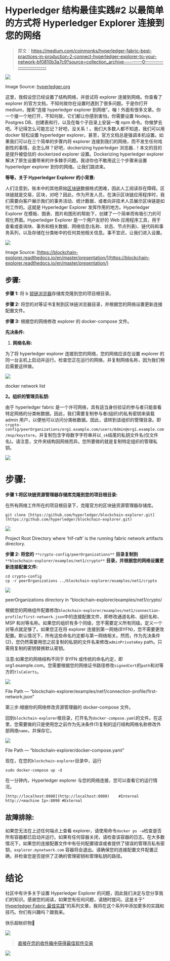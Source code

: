 # Hyperledger 结构最佳实践#2 以最简单的方式将 Hyperledger Explorer 连接到您的网络

> 原文：<https://medium.com/coinmonks/hyperledger-fabric-best-practices-in-production-2-connect-hyperledger-explorer-to-your-network-bf0810b3a7c9?source=collection_archive---------0----------------------->

![](img/334ffb6c096bd2dadadcfa37f86ee47c.png)

Image Source: [hyperledger.org](https://www.hyperledger.org/)

这里，我假设您已经设置了结构网络，并尝试将 explorer 连接到网络。你查看了 explorer 的官方文档，不知何故你在设置时遇到了很多问题。于是你打开 medium，搜索“连接 hyperledger explorer 到网络”。嘣！外面有很多文章。你一个接一个地打开，不知何故，它们都让你感到害怕，你需要设置 Nodejs、Postgres DB、创建表和行，以及在每个子目录上安装一堆 npm 命令。你做梦去吧。不记得怎么可能忘记？好吧，没关系！。我们大多数人都不知道，我们可以用 docker 轻松设置 hyperledger explorer。甚至，官方文档总是强调本机设置。如果我们可以在三个简单的步骤内将 explorer 连接到我们的网络，而不发生任何戏剧性的事情，会怎么样？好吧，dockerizing hyperledger 浏览器..！本文的目的是提升被低估的 dockerized explorer 设置。Dockerizing hyperledger explorer 解决了原生设置带来的许多棘手问题。我谅你也不敢用这三个步骤来设置 hyperledger explorer 到你的网络。让我们跳进来。

**等等，关于 Hyperledger Explorer 的小背景:**

人们注意到，账本中的其他原始[区块链](https://blog.coincodecap.com/what-is-blockchain-a-simple-guide-for-dummies/)数据格式困难，因此人工阅读存在障碍。区块链就是交易，区块，对吧？因此，作为开发人员，在演示区块链应用程序时，我们需要向客户展示我们的事务活动、统计数据，或者向非技术人员展示区块链是如何工作的。这就是 Hyperledger Explorer 发挥作用的地方。Hyperledger Explorer 在模板、图表、图片和图形的帮助下，创建了一个简单而有吸引力的可视化界面。Hyperledger Explorer 是一个用户友好的 Web 应用程序工具，用于查看或查询块、事务和相关数据、网络信息(名称、状态、节点列表)、链代码和事务系列，以及存储在分类帐中的任何其他相关信息。事不宜迟，让我们进入设置。

![](img/b6b81cd87304cd5a2d6243ea91c08c60.png)

Image Source: [https://blockchain-explorer.readthedocs.io/en/master/presentation/](https://blockchain-explorer.readthedocs.io/en/master/presentation/)

## 步骤:

**步骤 1:** 将 b [锁链浏览器](https://github.com/hyperledger/blockchain-explorer)存储库克隆到您的项目根目录。

**步骤 2:** 将您的对等证书复制到区块链浏览器目录，并根据您的网络设置更新连接配置文件。

**步骤 3:** 根据您的网络修改 explorer 的 docker-compose 文件。

**先决条件:**

1.  **网络名称:**

为了将 hyperledger explorer 连接到您的网络，您的网络应该在设置 explorer 的同一台主机上启动并运行。检查您正在运行的网络，并复制网络名称，因为我们稍后需要这样做。

![](img/c9a539fa26caca2bc55d90bcf4a53fe1.png)

docker network list

**2。组织的管理员私钥:**

由于 hyperledger fabric 是一个许可网络，具有适当身份验证的参与者只能查看特定网络的分类帐数据。因此，我们需要复制参与者(组织)的私有密钥来装载 admin 用户，以便他可以访问分类帐数据。因此，请转到该组织的管理目录。即`crypto-config/peerOrganizations/org1.example.com/users/Admin@org1.example.com/msp/keystore`，并复制包含字母数字字符串并以`_sk`结尾的私钥文件名(仅文件名)。请注意，文件夹结构因网络而异。您所要做的就是复制特定组织的管理私钥。

![](img/761c3d119b96301baac71c0c6fc73164.png)

# 步骤:

**步骤 1:将区块链资源管理器存储库克隆到您的项目根目录:**

在所有网络工件所在的项目根目录下，克隆官方的区块链资源管理器存储库。

```
git clone [https://github.com/hyperledger/blockchain-explorer.git](https://github.com/hyperledger/blockchain-explorer.git)
```

![](img/eda93b4c4ea84de4acaae52028d1afdc.png)

Project Root Directory where ‘hlf-raft’ is the running fabric network artifacts directory.

**步骤 2:** **将您的** `**crypto-config/peerOrganizations**` **目录复制到** `**blockchain-explorer/examples/net1/crypto**` **目录，并根据您的网络设置更新连接配置文件:**

```
cd crypto-config
cp -r peerOrganizations ../blockchain-explorer/examples/net1/crypto
```

![](img/188e4009d087e5bef84d3b5f82c98ec4.png)

peerOrganizations directory in “blockchain-explorer/examples/net1/crypto/

根据您的网络组件配置修改`blockchain-explorer/examples/net1/connection-profile/first-network.json`中的连接配置文件，即修改通道名称、组织名称、MSP 和对等名称。如果您的组织有多个同级，您不需要定义所有同级。定义一个对等点就足够了。如果您正在将 explorer 连接到第一网络(BYFN)，您不需要更改配置。默认情况下，所有这些命名约定都与第一网络相关。然而，作为先决条件(2)，您仍然需要用您之前复制的私钥的文件名来修改`adminPrivateKey` path。只需用复制的密钥替换默认密钥。

注意:如果您的网络结构不同于 BYFN 或传统的命名约定，即 org1.example.com。您需要根据您的网络证书路径修改`signedCert`的`path`和对等方的`tlsCaCerts`。

![](img/e04364ae28b3435bd79d0fc13cdda4a7.png)

File Path — “blockchain-explorer/examples/net1/connection-profile/first-network.json”

第三步:根据你的网络修改资源管理器的 docker-compose 文件。

回到`blockchain-explorer`根目录，打开名为`docker-compose.yaml`的文件。在这里，您需要做的只是使用您之前作为先决条件(1)复制的运行结构网络名称修改外部网络`name`，并保存它。

![](img/895a2b0a1703f1266c5d754186b239e9.png)

File Path — “blockchain-explorer/docker-compose.yaml”

现在，在您的`blockchain-explorer`目录中，运行

```
sudo docker-compose up -d
```

在一分钟内，Hyperledger explorer 与您的网络连接，您可以查看它的运行情况。

```
[http://localhost:8080](http://localhost:8080)    #Internal
http://<machine Ip>:8090 #External
```

## 故障排除:

如果您无法在上述任何端点上查看 explorer，请使用命令`docker ps -a`检查是否所有容器都已启动并运行。如果有任何容器关闭，请检查该容器的日志。在大多数情况下，如果您的连接配置文件中有任何配置错误或者提供了错误的管理员私有密钥，`explorer.mynetwork.com` 容器将会退出。请确保您的连接配置文件配置正确，并检查您是否提供了正确的管理密钥和管理私钥的路径。

# 结论

社区中有许多关于设置 Hyperledger Explorer 的问题，因此我们决定与您分享我们的知识。感谢您的阅读，如果您有任何问题，请随时提问。这是关于" [Hyperledger Fabric 最佳实践](/series/bf95a7f80d74)"的系列文章，我将在这个系列中添加更多的实践和技巧。你们有兴趣吗？跟我来。

快乐超帐织物🙌

![](img/e9dbce386c4f90837b5db529a4c87766.png)

> [直接在您的收件箱中获得最佳软件交易](https://coincodecap.com/?utm_source=coinmonks)

[![](img/7c0b3dfdcbfea594cc0ae7d4f9bf6fcb.png)](https://coincodecap.com/?utm_source=coinmonks)